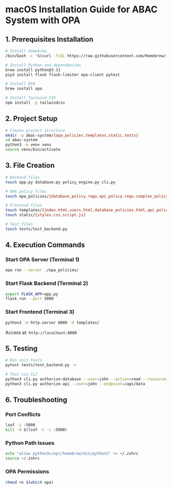 # macOS Installation Guide for ABAC System with OPA

## 1. Prerequisites Installation
```bash
# Install Homebrew
/bin/bash -c "$(curl -fsSL https://raw.githubusercontent.com/Homebrew/install/HEAD/install.sh)"

# Install Python and dependencies
brew install python@3.11
pip3 install flask flask-limiter opa-client pytest

# Install OPA
brew install opa

# Install Tailwind CSS
npm install -g tailwindcss
```

## 2. Project Setup
```bash
# Create project structure
mkdir -p abac-system/{opa_policies,templates,static,tests}
cd abac-system
python3 -m venv venv
source venv/bin/activate
```

## 3. File Creation
```bash
# Backend files
touch app.py database.py policy_engine.py cli.py

# OPA policy files
touch opa_policies/{database_policy.rego,api_policy.rego,complex_policy.rego}

# Frontend files
touch templates/{index.html,users.html,database_policies.html,api_policies.html,policy_preview.html}
touch static/{styles.css,script.js}

# Test files
touch tests/test_backend.py
```

## 4. Execution Commands

### Start OPA Server (Terminal 1)
```bash
opa run --server ./opa_policies/
```

### Start Flask Backend (Terminal 2)
```bash
export FLASK_APP=app.py
flask run --port 5000
```

### Start Frontend (Terminal 3)
```bash
python3 -m http.server 8000 -d templates/
```
Access at: `http://localhost:8000`

## 5. Testing
```bash
# Run unit tests
pytest tests/test_backend.py -v

# Test via CLI
python3 cli.py authorize-database --user=john --action=read --resource=financial_records
python3 cli.py authorize-api --user=john --endpoint=/api/data
```

## 6. Troubleshooting

### Port Conflicts
```bash
lsof -i :5000
kill -9 $(lsof -t -i :5000)
```

### Python Path Issues
```bash
echo "alias python3=/opt/homebrew/bin/python3" >> ~/.zshrc
source ~/.zshrc
```

### OPA Permissions
```bash
chmod +x $(which opa)